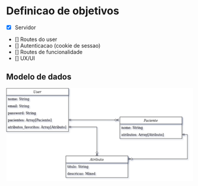 # Definicao de objetivos

- [x] Servidor
- [] Routes do user
- [] Autenticacao (cookie de sessao)
- [] Routes de funcionalidade
- [] UX/UI

## Modelo de dados

![modelo de dados da aplicacao](./readme/DBUML.png)
